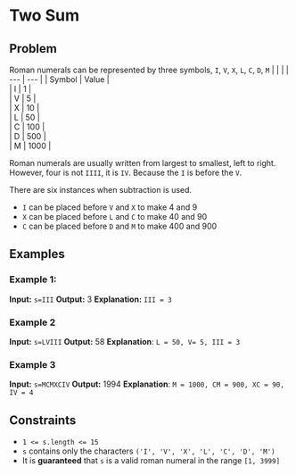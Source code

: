# Two Sum

## Problem

Roman numerals can be represented by three symbols, `I`, `V`, `X`, `L`, `C`, `D`, `M`
| | |
| --- | --- |
| Symbol | Value |  
| I | 1 |  
| V | 5 |  
| X | 10 |  
| L | 50 |  
| C | 100 |  
| D | 500 |  
| M | 1000 |

Roman numerals are usually written from largest to smallest, left to right. However, four is not `IIII`, it is `IV`. Because the `I` is before the `V`.

There are six instances when subtraction is used.

- `I` can be placed before `V` and `X` to make 4 and 9
- `X` can be placed before `L` and `C` to make 40 and 90
- `C` can be placed before `D` and `M` to make 400 and 900

## Examples

### Example 1:

**Input:** `s=III`
**Output:** 3
**Explanation:** `III = 3`

### Example 2

**Input:** `s=LVIII`
**Output:** 58
**Explanation**: `L = 50, V= 5, III = 3`

### Example 3

**Input:** `s=MCMXCIV`
**Output:** 1994
**Explanation**: `M = 1000, CM = 900, XC = 90, IV = 4`

## Constraints

- `1 <= s.length <= 15`
- `s` contains only the characters `('I', 'V', 'X', 'L', 'C', 'D', 'M')`
- It is **guaranteed** that `s` is a valid roman numeral in the range `[1, 3999]`
